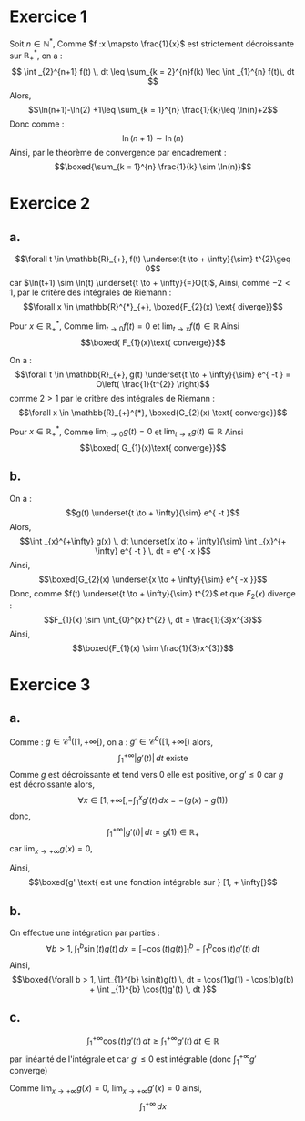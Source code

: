 # Exercice 1
Soit $n \in \mathbb{N}^{*}$, 
Comme $f :x \mapsto \frac{1}{x}$ est strictement décroissante sur $\mathbb{R}^{*}_{+}$, on a : 
$$ \int  _{2}^{n+1} f(t) \, dt \leq \sum_{k = 2}^{n}f(k) \leq \int _{1}^{n} f(t)\, dt $$
Alors, 
$$\ln(n+1)-\ln(2) +1\leq \sum_{k = 1}^{n} \frac{1}{k}\leq \ln(n)+2$$
Donc comme :
$$\ln(n+1) \sim \ln(n)$$
Ainsi, par le théorème de convergence par encadrement :
$$\boxed{\sum_{k = 1}^{n} \frac{1}{k} \sim \ln(n)}$$

# Exercice 2
## a.
$$\forall t \in \mathbb{R}_{+}, f(t) \underset{t \to + \infty}{\sim} t^{2}\geq 0$$
car $\ln(t+1) \sim \ln(t) \underset{t \to + \infty}{=}O(t)$, 
Ainsi, comme $-2 < 1$, par le critère des intégrales de Riemann : 
$$\forall x \in \mathbb{R}^{*}_{+}, \boxed{F_{2}(x) \text{ diverge}}$$

Pour $x \in \mathbb{R}_{+}^{*}$, 
Comme $\lim_{ t \to 0 } f(t) =0$ et $\lim_{ t \to x } f(t) \in \mathbb{R}$ Ainsi
$$\boxed{ F_{1}(x)\text{ converge}}$$

On a :
$$\forall t \in \mathbb{R}_{+}, g(t) \underset{t \to + \infty}{\sim} e^{ -t } = O\left( \frac{1}{t^{2}} \right)$$
comme $2>1$ par le critère des intégrales de Riemann : 
$$\forall x \in \mathbb{R}_{+}^{*}, \boxed{G_{2}(x) \text{ converge}}$$

Pour $x \in \mathbb{R}_{+}^{*}$, 
Comme $\lim_{ t \to 0 } g(t) = 0$ et $\lim_{ t \to x } g(t) \in \mathbb{R}$ Ainsi
$$\boxed{ G_{1}(x)\text{ converge}}$$

## b.
On a : 
$$g(t) \underset{t \to + \infty}{\sim} e^{ -t }$$
Alors, 
$$\int _{x}^{+\infty} g(x) \, dt \underset{x \to + \infty}{\sim} \int _{x}^{+ \infty} e^{ -t } \, dt = e^{ -x }$$
Ainsi, 
$$\boxed{G_{2}(x) \underset{x \to + \infty}{\sim} e^{ -x }}$$
Donc, 
comme $f(t) \underset{t \to + \infty}{\sim} t^{2}$ et que $F_{2}(x)$ diverge : 
$$F_{1}(x) \sim \int_{0}^{x} t^{2} \, dt = \frac{1}{3}x^{3}$$
Ainsi, 
$$\boxed{F_{1}(x) \sim \frac{1}{3}x^{3}}$$

# Exercice 3
## a.
Comme : $g \in \mathcal{C}^{1}([1, + \infty[)$, on a : $g' \in \mathcal{C}^{0}([1, + \infty[)$ alors, 
$$\int _{1}^{+ \infty} \left| g'(t)\right| \, dt \text{ existe}$$
Comme $g$ est décroissante et tend vers $0$ elle est positive, or $g'\leq 0$ car $g$ est décroissante alors, 
$$\forall x \in [1, + \infty[, -\int _{1}^{x} g'(t) \, dx = -(g(x)-g(1))$$
donc, 
$$\int_{1}^{+ \infty} \left| g'(t) \right| \, dt = g(1) \in \mathbb{R}_{+}$$
car $\lim_{ x \to +\infty } g(x) = 0$, 

Ainsi, 
$$\boxed{g' \text{ est une fonction intégrable sur } [1, + \infty[}$$


## b.
On effectue une intégration par parties : 
$$\forall b > 1, \int_{1}^{b} \sin(t)g(t) \, dx = [-\cos(t)g(t)]_{1}^{b} + \int _{1}^{b} \cos(t)g'(t) \, dt$$
Ainsi, 
$$\boxed{\forall b > 1, \int_{1}^{b} \sin(t)g(t)  \, dt = \cos(1)g(1) - \cos(b)g(b) + \int _{1}^{b} \cos(t)g'(t) \, dt }$$


## c.
$$\int _{1}^{+ \infty} \cos(t)g'(t) \, dt \geq \int _{1}^{+ \infty} g'(t)\, dt \in \mathbb{R}$$
par linéarité de l'intégrale et car $g'\leq 0$ est intégrable (donc $\int _{1}^{+ \infty} g'$ converge)

Comme $\lim_{ x \to +\infty }g(x) = 0$, $\lim_{ x \to +\infty }g'(x) = 0$ ainsi, 
$$\int _{1}^{+ \infty} \, dx $$